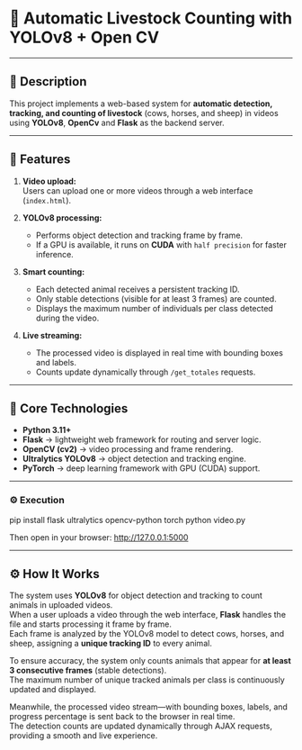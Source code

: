 # 🐄 Automatic Livestock Counting with YOLOv8 + Open CV  

---

## 📘 Description

This project implements a web-based system for **automatic detection, tracking, and counting of livestock** (cows, horses, and sheep) in videos using **YOLOv8**, **OpenCv** and **Flask** as the backend server.

---

## 🚀 Features

1. **Video upload:**  
   Users can upload one or more videos through a web interface (`index.html`).

2. **YOLOv8 processing:**  
   - Performs object detection and tracking frame by frame.  
   - If a GPU is available, it runs on **CUDA** with `half precision` for faster inference.  

3. **Smart counting:**  
   - Each detected animal receives a persistent tracking ID.  
   - Only stable detections (visible for at least 3 frames) are counted.  
   - Displays the maximum number of individuals per class detected during the video.  

4. **Live streaming:**  
   - The processed video is displayed in real time with bounding boxes and labels.  
   - Counts update dynamically through `/get_totales` requests.

---

## 🧠 Core Technologies

- **Python 3.11+**  
- **Flask** → lightweight web framework for routing and server logic.  
- **OpenCV (cv2)** → video processing and frame rendering.  
- **Ultralytics YOLOv8** → object detection and tracking engine.  
- **PyTorch** → deep learning framework with GPU (CUDA) support.  

---


### ⚙️ Execution

pip install flask ultralytics opencv-python torch
python video.py

Then open in your browser:
http://127.0.0.1:5000

---

## ⚙️ How It Works

The system uses **YOLOv8** for object detection and tracking to count animals in uploaded videos.  
When a user uploads a video through the web interface, **Flask** handles the file and starts processing it frame by frame.  
Each frame is analyzed by the YOLOv8 model to detect cows, horses, and sheep, assigning a **unique tracking ID** to every animal.  

To ensure accuracy, the system only counts animals that appear for **at least 3 consecutive frames** (stable detections).  
The maximum number of unique tracked animals per class is continuously updated and displayed.  

Meanwhile, the processed video stream—with bounding boxes, labels, and progress percentage is sent back to the browser in real time.  
The detection counts are updated dynamically through AJAX requests, providing a smooth and live experience.


